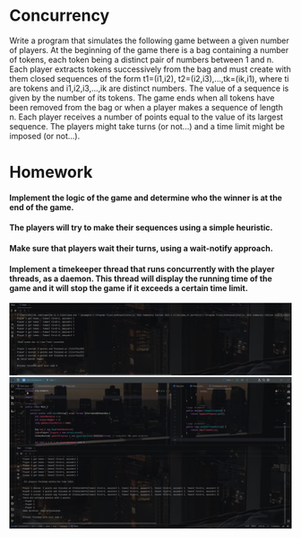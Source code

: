 
  # Concurrency
Write a program that simulates the following game between a given number of players.
At the beginning of the game there is a bag containing a number of tokens, each token being a distinct pair of numbers between 1 and n.
Each player extracts tokens successively from the bag and must create with them closed sequences of the form t1=(i1,i2), t2=(i2,i3),...,tk=(ik,i1), where ti are tokens and i1,i2,i3,...,ik are distinct numbers.
The value of a sequence is given by the number of its tokens.
The game ends when all tokens have been removed from the bag or when a player makes a sequence of length n. Each player receives a number of points equal to the value of its largest sequence.
The players might take turns (or not...) and a time limit might be imposed (or not...).

 # Homework 

 ####    Implement the logic of the game and determine who the winner is at the end of the game.
 ####    The players will try to make their sequences using a simple heuristic.
 ####    Make sure that players wait their turns, using a wait-notify approach.
 ####    Implement a timekeeper thread that runs concurrently with the player threads, as a daemon. This thread will display the running time of the game and it will stop the game if it exceeds a certain time limit. 

![screenshot](1.png)
![screenshot](2.png)
